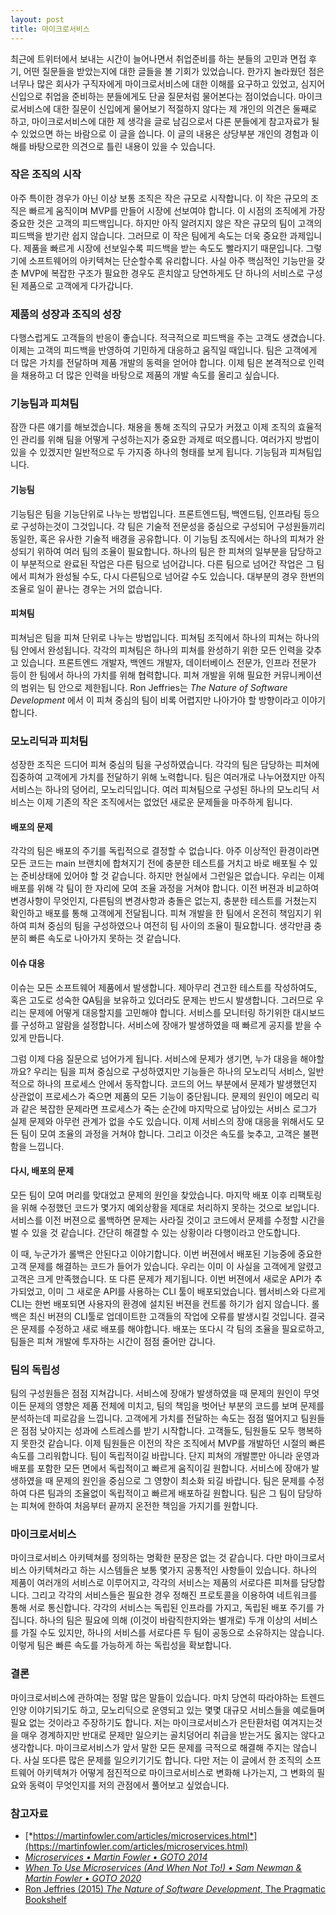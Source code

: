 ```yaml
---
layout: post
title: 마이크로서비스
---
```

최근에 트위터에서 보내는 시간이 늘어나면서 취업준비를 하는 분들의 고민과 면접 후기, 어떤 질문들을 받았는지에 대한 글들을 볼 기회가 있었습니다. 한가지 놀라웠던 점은 너무나 많은 회사가 구직자에게 마이크로서비스에 대한 이해를 요구하고 있었고, 심지어 신입으로 취업을 준비하는 분들에게도 단골 질문처럼 물어본다는 점이었습니다. 마이크로서비스에 대한 질문이 신입에게 물어보기 적절하지 않다는 제 개인의 의견은 둘째로 하고, 마이크로서비스에 대한 제 생각을 글로 남김으로서 다른 분들에게 참고자료가 될 수 있었으면 하는 바람으로 이 글을 씁니다. 이 글의 내용은 상당부분 개인의 경험과 이해를 바탕으로한 의견으로 틀린 내용이 있을 수 있습니다.

### 작은 조직의 시작
아주 특이한 경우가 아닌 이상 보통 조직은 작은 규모로 시작합니다. 이 작은 규모의 조직은 빠르게 움직이며 MVP를 만들어 시장에 선보여야 합니다. 이 시점의 조직에게 가장 중요한 것은 고객의 피드백입니다. 하지만 아직 알려지지 않은 작은 규모의 팀이 고객의 피드백을 받기란 쉽지 않습니다. 그러므로 이 작은 팀에게 속도는 더욱 중요한 과제입니다. 제품을 빠르게 시장에 선보일수록 피드백을 받는 속도도 빨라지기 때문입니다. 그렇기에 소프트웨어의 아키텍쳐는 단순할수록 유리합니다. 사실 아주 핵심적인 기능만을 갖춘 MVP에 복잡한 구조가 필요한 경우도 흔치않고 당연하게도 단 하나의 서비스로 구성된 제품으로 고객에게 다가갑니다.

### 제품의 성장과 조직의 성장
다행스럽게도 고객들의 반응이 좋습니다. 적극적으로 피드백을 주는 고객도 생겼습니다. 이제는 고객의 피드백을 반영하여 기민하게 대응하고 움직일 때입니다. 팀은 고객에게 더 많은 가치를 전달하며 제품 개발의 동력을 얻어야 합니다. 이제 팀은 본격적으로 인력을 채용하고 더 많은 인력을 바탕으로 제품의 개발 속도를 올리고 싶습니다.

### 기능팀과 피쳐팀
잠깐 다른 얘기를 해보겠습니다. 채용을 통해 조직의 규모가 커졌고 이제 조직의 효율적인 관리를 위해 팀을 어떻게 구성하는지가 중요한 과제로 떠오릅니다. 여러가지 방법이 있을 수 있겠지만 일반적으로 두 가지중 하나의 형태를 보게 됩니다. 기능팀과 피쳐팀입니다.

#### 기능팀
기능팀은 팀을 기능단위로 나누는 방법입니다. 프론트엔드팀, 백엔드팀, 인프라팀 등으로 구성하는것이 그것입니다. 각 팀은 기술적 전문성을 중심으로 구성되어 구성원들끼리 동일한, 혹은 유사한 기술적 배경을 공유합니다. 이 기능팀 조직에서는 하나의 피쳐가 완성되기 위하여 여러 팀의 조율이 필요합니다. 하나의 팀은 한 피쳐의 일부분을 담당하고 이 부분적으로 완료된 작업은 다른 팀으로 넘어갑니다. 다른 팀으로 넘어간 작업은 그 팀에서 피쳐가 완성될 수도, 다시 다른팀으로 넘어갈 수도 있습니다. 대부분의 경우 한번의 조율로 일이 끝나는 경우는 거의 없습니다.

#### 피쳐팀
피쳐님은 팀을 피쳐 단위로 나누는 방법입니다. 피쳐팀 조직에서 하나의 피쳐는 하나의 팀 안에서 완성됩니다. 각각의 피쳐팀은 하나의 피쳐를 완성하기 위한 모든 인력을 갖추고 있습니다. 프론트엔드 개발자, 백엔드 개발자, 데이터베이스 전문가, 인프라 전문가 등이 한 팀에서 하나의 가치를 위해 협력합니다. 피쳐 개발을 위해 필요한 커뮤니케이션의 범위는 팀 안으로 제한됩니다. Ron Jeffries는 *The Nature of Software Development* 에서 이 피쳐 중심의 팀이 비록 어렵지만 나아가야 할 방향이라고 이야기합니다. 

### 모노리딕과 피처팀
성장한 조직은 드디어 피쳐 중심의 팀을 구성하였습니다. 각각의 팀은 담당하는 피쳐에 집중하여 고객에게 가치를 전달하기 위해 노력합니다. 팀은 여러개로 나누어졌지만 아직 서비스는 하나의 덩어리, 모노리딕입니다. 여러 피쳐팀으로 구성된 하나의 모노리딕 서비스는 이제 기존의 작은 조직에서는 없었던 새로운 문제들을 마주하게 됩니다.

#### 배포의 문제
각각의 팀은 배포의 주기를 독립적으로 결정할 수 없습니다. 아주 이상적인 환경이라면 모든 코드는 main 브랜치에 합쳐지기 전에 충분한 테스트를 거치고 바로 배포될 수 있는 준비상태에 있어야 할 것 같습니다. 하지만 현실에서 그런일은 없습니다. 우리는 이제 배포를 위해 각 팀이 한 자리에 모여 조율 과정을 거쳐야 합니다. 이전 버젼과 비교하여 변경사항이 무엇인지, 다른팀의 변경사항과 충돌은 없는지, 충분한 테스트를 거쳤는지 확인하고 배포를 통해 고객에게 전달됩니다. 피쳐 개발을 한 팀에서 온전히 책임지기 위하여 피쳐 중심의 팀을 구성하였으나 여전히 팀 사이의 조율이 필요합니다. 생각만큼 충분히 빠른 속도로 나아가지 못하는 것 같습니다.

#### 이슈 대응
이슈는 모든 소프트웨어 제품에서 발생합니다. 제아무리 견고한 테스트를 작성하여도, 혹은 고도로 성숙한 QA팀을 보유하고 있더라도 문제는 반드시 발생합니다. 그러므로 우리는 문제에 어떻게 대응할지를 고민해야 합니다. 서비스를 모니터링 하기위한 대시보드를 구성하고 알람을 설정합니다. 서비스에 장애가 발생하였을 때 빠르게 공지를 받을 수 있게 만듭니다.

그럼 이제 다음 질문으로 넘어가게 됩니다. 서비스에 문제가 생기면, 누가 대응을 해야할까요? 우리는 팀을 피쳐 중심으로 구성하였지만 기능들은 하나의 모노리딕 서비스, 일반적으로 하나의 프로세스 안에서 동작합니다. 코드의 어느 부분에서 문제가 발생했던지 상관없이 프로세스가 죽으면 제품의 모든 기능이 중단됩니다. 문제의 원인이 메모리 릭과 같은 복잡한 문제라면 프로세스가 죽는 순간에 마지막으로 남아있는 서비스 로그가 실제 문제와 아무런 관계가 없을 수도 있습니다. 이제 서비스의 장애 대응을 위해서도 모든 팀이 모여 조율의 과정을 거쳐야 합니다. 그리고 이것은 속도를 늦추고, 고객은 불편함을 느낍니다.

#### 다시, 배포의 문제
모든 팀이 모여 머리를 맞대었고 문제의 원인을 찾았습니다. 마지막 배포 이후 리팩토링을 위해 수정했던 코드가 몇가지 예외상황을 제대로 처리하지 못하는 것으로 보입니다. 서비스를 이전 버젼으로 롤백하면 문제는 사라질 것이고 코드에서 문제를 수정할 시간을 벌 수 있을 것 같습니다. 간단히 해결할 수 있는 상황이라 다행이라고 안도합니다.

이 때, 누군가가 롤백은 안된다고 이야기합니다. 이번 버젼에서 배포된 기능중에 중요한 고객 문제를 해결하는 코드가 들어가 있습니다. 우리는 이미 이 사실을 고객에게 알렸고 고객은 크게 만족했습니다. 또 다른 문제가 제기됩니다. 이번 버젼에서 새로운 API가 추가되었고, 이미 그 새로운 API를 사용하는 CLI 툴이 배포되었습니다. 웹서비스와 다르게 CLI는 한번 배포되면 사용자의 환경에 설치된 버젼을 컨트롤 하기가 쉽지 않습니다. 롤백은 최신 버젼의 CLI툴로 업데이트한 고객들의 작업에 오류를 발생시킬 것입니다. 결국은 문제를 수정하고 새로 배포를 해야합니다. 배포는 또다시 각 팀의 조율을 필요로하고, 팀들은 피쳐 개발에 투자하는 시간이 점점 줄어만 갑니다.

### 팀의 독립성
팀의 구성원들은 점점 지쳐갑니다. 서비스에 장애가 발생하였을 때 문제의 원인이 무엇이든 문제의 영향은 제품 전체에 미치고, 팀의 책임을 벗어난 부분의 코드를 보며 문제를 분석하는데 피로감을 느낍니다. 고객에게 가치를 전달하는 속도는 점점 떨어지고 팀원들은 점점 낮아지는 성과에 스트레스를 받기 시작합니다. 고객들도, 팀원들도 모두 행복하지 못한것 같습니다. 이제 팀원들은 이전의 작은 조직에서 MVP를 개발하던 시절의 빠른 속도를 그리워합니다. 팀이 독립적이길 바랍니다. 단지 피쳐의 개발뿐만 아니라 운영과 배포를 포함한 모든 면에서 독립적이고 빠르게 움직이길 원합니다. 서비스에 장애가 발생하였을 때 문제의 원인을 중심으로 그 영향이 최소화 되길 바랍니다. 팀은 문제를 수정하여 다른 팀과의 조율없이 독립적이고 빠르게 배포하길 원합니다. 팀은 그 팀이 담당하는 피쳐에 한하여 처음부터 끝까지 온전한 책임을 가지기를 원합니다.

### 마이크로서비스
마이크로서비스 아키텍쳐를 정의하는 명확한 문장은 없는 것 같습니다. 다만 마이크로서비스 아키텍쳐라고 하는 시스템들은 보통 몇가지 공통적인 사항들이 있습니다. 하나의 제품이 여러개의 서비스로 이루어지고, 각각의 서비스는 제품의 서로다른 피쳐를 담당합니다. 그리고 각각의 서비스들은 필요한 경우 정해진 프로토콜을 이용하여 네트워크를 통해 서로 통신합니다. 각각의 서비스는 독립된 인프라를 가지고, 독립된 배포 주기를 가집니다. 하나의 팀은 필요에 의해 (이것이 바람직한지와는 별개로) 두개 이상의 서비스를 가질 수도 있지만, 하나의 서비스를 서로다른 두 팀이 공동으로 소유하지는 않습니다. 이렇게 팀은 빠른 속도를 가능하게 하는 독립성을 확보합니다.

### 결론
마이크로서비스에 관하여는 정말 많은 말들이 있습니다. 마치 당연히 따라야하는 트렌드인양 이야기되기도 하고, 모노리딕으로 운영되고 있는 몇몇 대규모 서비스들을 예로들며 필요 없는 것이라고 주장하기도 합니다. 저는 마이크로서비스가 은탄환처럼 여겨지는것을 매우 경계하지만 반대로 문제만 일으키는 골치덩어리 취급을 받는거도 옳지는 않다고 생각합니다. 마이크로서비스가 앞서 말한 모든 문제를 극적으로 해결해 주지는 않습니다. 사실 또다른 많은 문제를 일으키기기도 합니다. 다만 저는 이 글에서 한 조직의 소프트웨어 아키텍쳐가 어떻게 점진적으로 마이크로서비스로 변화해 나가는지, 그 변화의 필요와 동력이 무엇인지를 저의 관점에서 풀어보고 싶었습니다.

### 참고자료
 - [*https://martinfowler.com/articles/microservices.html*](https://martinfowler.com/articles/microservices.html)
 - [*Microservices • Martin Fowler • GOTO 2014*](https://youtu.be/wgdBVIX9ifA)
 - [*When To Use Microservices (And When Not To!) • Sam Newman & Martin Fowler • GOTO 2020*](https://youtu.be/GBTdnfD6s5Q)
 - [Ron Jeffries (2015) *The Nature of Software Development*, The Pragmatic Bookshelf](https://pragprog.com/titles/rjnsd/the-nature-of-software-development/)